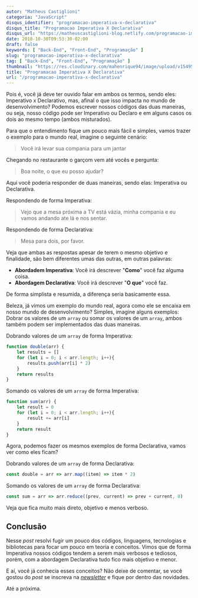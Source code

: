 ```yaml
---
autor: "Matheus Castiglioni"
categoria: "JavaScript"
disqus_identifier: "programacao-imperativa-x-declarativa"
disqus_title: "Programacao Imperativa X Declarativa"
disqus_url: "https://matheuscastiglioni-blog.netlify.com/programacao-imperativa-x-declarativa"
date: 2018-10-30T09:53:30-02:00
draft: false
keywords: [ "Back-End", "Front-End", "Programação" ]
slug: "programacao-imperativa-x-declarativa"
tag: [ "Back-End", "Front-End", "Programação" ]
thumbnail: "https://res.cloudinary.com/mahenrique94/image/upload/v1549587527/programacao-imperativa-x-declarativa_5bd79fa2402bf_bg_zzaf0e.jpg"
title: "Programacao Imperativa X Declarativa"
url: "/programacao-imperativa-x-declarativa"
---
```


Pois é, você já deve ter ouvido falar em ambos os termos, sendo eles: Imperativo x Declarativo, mas, afinal o que isso impacta no mundo de desenvolvimento? Podemos escrever nossos códigos das duas maneiras, ou seja, nosso código pode ser Imperativo ou Declaro e em alguns casos os dois ao mesmo tempo (ambos misturados).

Para que o entendimento fique um pouco mais fácil e simples, vamos trazer o exemplo para o mundo real, imagine o seguinte cenário:

> Você irá levar sua compania para um jantar

Chegando no restaurante o garçom vem até vocês e pergunta:

> Boa noite, o que eu posso ajudar?

Aqui você poderia responder de duas maneiras, sendo elas: Imperativa ou Declarativa.

Respondendo de forma Imperativa:

> Vejo que a mesa próxima a TV está vázia, minha compania e eu vamos andando ate lá e nos sentar.

Respondendo de forma Declarativa:

> Mesa para dois, por favor.

Veja que ambas as respostas apesar de terem o mesmo objetivo e finalidade, são bem diferentes umas das outras, em outras palavras:

- **Abordadem Imperativa**: Você irá descrever "**Como**" você faz alguma coisa.
- **Abordagem Declarativa**: Você irá descrever "**O que**" você faz.

De forma simplista e resumida, a diferença seria basicamente essa.

Beleza, já vimos um exemplo do mundo real, agora como ele se encaixa em nosso mundo de desenvolvimento? Simples, imagine alguns exemplos: Dobrar os valores de um `array` ou somar os valores de um `array`, ambos também podem ser implementados das duas maneiras.

Dobrando valores de um `array` de forma Imperativa:

```javascript
function double(arr) {
	let results = []
	for (let i = 0; i < arr.length; i++){
		results.push(arr[i] * 2)
	}
	return results
}
```

Somando os valores de um `array` de forma Imperativa:

```javascript
function sum(arr) {
	let result = 0
	for (let i = 0; i < arr.length; i++){
		result += arr[i]
	}
	return result
}
```

Agora, podemos fazer os mesmos exemplos de forma Declarativa, vamos ver como eles ficam?

Dobrando valores de um `array` de forma Declarativa:

```javascript
const double = arr => arr.map((item) => item * 2)
```

Somando os valores de um `array` de forma Declarativa:

```javascript
const sum = arr => arr.reduce((prev, current) => prev + current, 0)
```

Veja que fica muito mais direto, objetivo e menos verboso.

## Conclusão

Nesse *post* resolvi fugir um pouco dos códigos, linguagens, tecnologias e bibliotecas para focar um pouco em teoria e conceitos. Vimos que de forma Imperativa nossos códigos tendem a serem mais verbosos e tediosos, porém, com a abordagem Declarativa tudo fico mais objetivo e menor.

E aí, você já conhecia esses conceitos? Não deixe de comentar, se você gostou do *post* se inscreva na [*newsletter*](http://eepurl.com/ggP7Rv) e fique por dentro das novidades.

Até a próxima.
